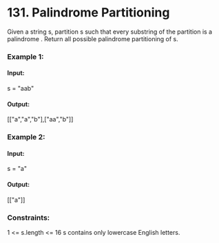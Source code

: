 # 131. Palindrome Partitioning
Given a string s, partition s such that every 
substring
 of the partition is a 
palindrome
. Return all possible palindrome partitioning of s.
 
### Example 1:
#### Input: 
s = "aab"
#### Output:
[["a","a","b"],["aa","b"]]

### Example 2:
#### Input:
s = "a"
#### Output: 
[["a"]]
 
### Constraints:
1 <= s.length <= 16
s contains only lowercase English letters.
